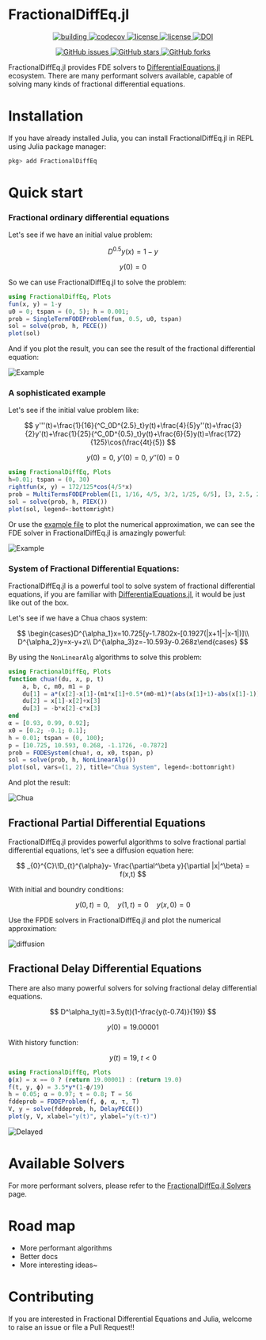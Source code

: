 # FractionalDiffEq.jl

<p align="center">
  <a href="https://github.com/SciFracX/FractionalDiffEq.jl/actions?query=workflow%3ACI">
    <img alt="building" src="https://github.com/SciFracX/FractionalDiffEq.jl/workflows/CI/badge.svg">
  </a>
  <a href="https://codecov.io/gh/SciFracX/FractionalDiffEq.jl">
    <img alt="codecov" src="https://codecov.io/gh/SciFracX/FractionalDiffEq.jl/branch/master/graph/badge.svg">
  </a>
  <a href="https://scifracx.github.io/FractionalDiffEq.jl/dev/">
    <img src="https://img.shields.io/badge/docs-dev-blue.svg" alt="license">
  </a>
  <a href="https://github.com/SciFracX/FractionalDiffEq.jl/blob/master/LICENSE">
    <img src="https://img.shields.io/github/license/SciFracX/FractionalDiffEq.jl?style=flat-square" alt="license">
  </a>
  <a href="https://zenodo.org/badge/latestdoi/420992306">
  	<img src="https://zenodo.org/badge/420992306.svg" alt="DOI">
  </a>
</p>

<p align="center">
  <a href="https://github.com/SciFracX/FractionalDiffEq.jl/issues">
    <img alt="GitHub issues" src="https://img.shields.io/github/issues/SciFracX/FractionalDiffEq.jl?style=flat-square">
  </a>
  <a href="#">
    <img alt="GitHub stars" src="https://img.shields.io/github/stars/SciFracX/FractionalDiffEq.jl?style=flat-square">
  </a>
  <a href="https://github.com/SciFracX/FractionalDiffEq.jl/network">
    <img alt="GitHub forks" src="https://img.shields.io/github/forks/SciFracX/FractionalDiffEq.jl?style=flat-square">
  </a>
</p>

FractionalDiffEq.jl provides FDE solvers to [DifferentialEquations.jl](https://diffeq.sciml.ai/dev/) ecosystem. There are many performant solvers available, capable of solving many kinds of fractional differential equations.

# Installation

If you have already installed Julia, you can install FractionalDiffEq.jl in REPL using Julia package manager:

```julia
pkg> add FractionalDiffEq
```

# Quick start

### Fractional ordinary differential equations

Let's see if we have an initial value problem:

$$ D^{0.5}y(x)=1-y $$


$$ y(0)=0 $$

So we can use FractionalDiffEq.jl to solve the problem:

```julia
using FractionalDiffEq, Plots
fun(x, y) = 1-y
u0 = 0; tspan = (0, 5); h = 0.001;
prob = SingleTermFODEProblem(fun, 0.5, u0, tspan)
sol = solve(prob, h, PECE())
plot(sol)
```

And if you plot the result, you can see the result of the fractional differential equation:

![Example](/docs/src/assets/simple_example.png)

### A sophisticated example

Let's see if the initial value problem like:

$$ y'''(t)+\frac{1}{16}{^C_0D^{2.5}_t}y(t)+\frac{4}{5}y''(t)+\frac{3}{2}y'(t)+\frac{1}{25}{^C_0D^{0.5}_t}y(t)+\frac{6}{5}y(t)=\frac{172}{125}\cos(\frac{4t}{5}) $$

$$ y(0)=0,\ y'(0)=0,\ y''(0)=0 $$

```julia
using FractionalDiffEq, Plots
h=0.01; tspan = (0, 30)
rightfun(x, y) = 172/125*cos(4/5*x)
prob = MultiTermsFODEProblem([1, 1/16, 4/5, 3/2, 1/25, 6/5], [3, 2.5, 2, 1, 0.5, 0], rightfun, [0, 0, 0, 0, 0, 0], (0, T))
sol = solve(prob, h, PIEX())
plot(sol, legend=:bottomright)
```

Or use the [example file](https://github.com/SciFracX/FractionalDiffEq.jl/blob/master/examples/complicated_example.jl) to plot the numerical approximation, we can see the FDE solver in FractionalDiffEq.jl is amazingly powerful:

![Example](docs/src/assets/complicated_example.png)

### System of Fractional Differential Equations:

FractionalDiffEq.jl is a powerful tool to solve system of fractional differential equations, if you are familiar with [DifferentialEquations.jl](https://github.com/SciML/DifferentialEquations.jl), it would be just like out of the box.

Let's see if we have a Chua chaos system:

$$ \begin{cases}D^{\alpha_1}x=10.725[y-1.7802x-[0.1927(|x+1|-|x-1|)]\\
D^{\alpha_2}y=x-y+z\\
D^{\alpha_3}z=-10.593y-0.268z\end{cases} $$

By using the ```NonLinearAlg``` algorithms to solve this problem:

```julia
using FractionalDiffEq, Plots
function chua!(du, x, p, t)
    a, b, c, m0, m1 = p
    du[1] = a*(x[2]-x[1]-(m1*x[1]+0.5*(m0-m1)*(abs(x[1]+1)-abs(x[1]-1))))
    du[2] = x[1]-x[2]+x[3]
    du[3] = -b*x[2]-c*x[3]
end
α = [0.93, 0.99, 0.92];
x0 = [0.2; -0.1; 0.1];
h = 0.01; tspan = (0, 100);
p = [10.725, 10.593, 0.268, -1.1726, -0.7872]
prob = FODESystem(chua!, α, x0, tspan, p)
sol = solve(prob, h, NonLinearAlg())
plot(sol, vars=(1, 2), title="Chua System", legend=:bottomright)
```

And plot the result:

![Chua](docs/src/assets/chua.png)

## Fractional Partial Differential Equations

FractionalDiffEq.jl provides powerful algorithms to solve fractional partial differential equations, let's see a diffusion equation here:

$$ _{0}^{C}\!D_{t}^{\alpha}y- \frac{\partial^\beta y}{\partial |x|^\beta} = f(x,t) $$

With initial and boundry conditions:

$$ y(0,t) = 0, \quad y(1,t) = 0 \quad y(x,0) = 0 $$


Use the FPDE solvers in FractionalDiffEq.jl and plot the numerical approximation:

![diffusion](docs/src/assets/diffusion.png)


## Fractional Delay Differential Equations

There are also many powerful solvers for solving fractional delay differential equations.

$$ D^\alpha_ty(t)=3.5y(t)(1-\frac{y(t-0.74)}{19}) $$

$$ y(0)=19.00001 $$


With history function:

$$ y(t)=19,\ t<0 $$

```julia
using FractionalDiffEq, Plots
ϕ(x) = x == 0 ? (return 19.00001) : (return 19.0)
f(t, y, ϕ) = 3.5*y*(1-ϕ/19)
h = 0.05; α = 0.97; τ = 0.8; T = 56
fddeprob = FDDEProblem(f, ϕ, α, τ, T)
V, y = solve(fddeprob, h, DelayPECE())
plot(y, V, xlabel="y(t)", ylabel="y(t-τ)")
```

![Delayed](docs/src/assets/fdde_example.png)

# Available Solvers

For more performant solvers, please refer to the [FractionalDiffEq.jl Solvers](https://scifracx.org/FractionalDiffEq.jl/dev/algorithms/) page.
# Road map

* More performant algorithms
* Better docs
* More interesting ideas~

# Contributing

If you are interested in Fractional Differential Equations and Julia, welcome to raise an issue or file a Pull Request!!